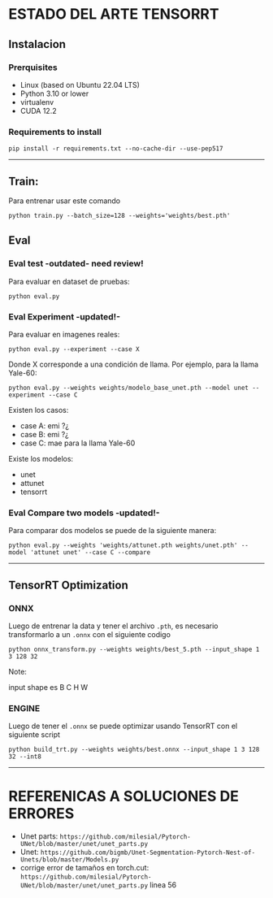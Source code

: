 # ESTADO DEL ARTE TENSORRT

## Instalacion

### Prerquisites

* Linux (based on Ubuntu 22.04 LTS)
* Python 3.10 or lower
* virtualenv
* CUDA 12.2

### Requirements to install

```
pip install -r requirements.txt --no-cache-dir --use-pep517
```

---

## Train:

Para entrenar usar este comando

```
python train.py --batch_size=128 --weights='weights/best.pth'
```

## Eval

### Eval test -outdated- need review!

Para evaluar en dataset de pruebas:

```
python eval.py
```

### Eval Experiment -updated!-

Para evaluar en imagenes reales:

```
python eval.py --experiment --case X
```
Donde X corresponde a una condición de llama. Por ejemplo, para la llama Yale-60:

```
python eval.py --weights weights/modelo_base_unet.pth --model unet --experiment --case C
```

Existen los casos:

* case A: emi ?¿
* case B: emi ?¿
* case C: mae para la llama Yale-60

Existe los modelos:

* unet
* attunet
* tensorrt


### Eval Compare two models -updated!-

Para comparar dos modelos se puede de la siguiente manera:

```
python eval.py --weights 'weights/attunet.pth weights/unet.pth' --model 'attunet unet' --case C --compare
```

---

## TensorRT Optimization

### ONNX 

Luego de entrenar la data y tener el archivo `.pth`, es necesario transformarlo a un `.onnx` con el siguiente codigo

```
python onnx_transform.py --weights weights/best_5.pth --input_shape 1 3 128 32
```

Note:

input shape es B C H W

### ENGINE

Luego de tener el `.onnx` se puede optimizar usando TensorRT con el siguiente script

```
python build_trt.py --weights weights/best.onnx --input_shape 1 3 128 32 --int8
```

---

# REFERENICAS A SOLUCIONES DE ERRORES

* Unet parts: `https://github.com/milesial/Pytorch-UNet/blob/master/unet/unet_parts.py`
* Unet:  `https://github.com/bigmb/Unet-Segmentation-Pytorch-Nest-of-Unets/blob/master/Models.py`
* corrige error de tamaños en torch.cut: `https://github.com/milesial/Pytorch-UNet/blob/master/unet/unet_parts.py` linea 56
